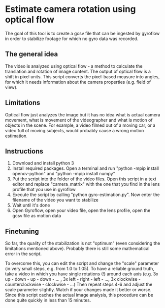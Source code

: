 # Estimate camera rotation using optical flow
The goal of this tool is to create a gcsv file that can be ingested by gyroflow in order to stabilize footage for which no gyro data was recorded.

## The general idea
The video is analyzed using optical flow - a method to calculate the translation and rotation of image content. 
The output of optical flow is a shift in pixel units. This script converts the pixel-based measure into angles, for which it needs information about the camera properties (e.g. field of view).

## Limitations
Optical flow just analyzes the image but it has no idea what is actual camera movement, what is movement of the videographer and what is motion of objects in the scene.
For example, a video filmed out of a moving car, or a video full of moving subjects, would probably cause a wrong motion estimation. 

## Instructions
1. Download and install python 3
2. Install required packages. Open a terminal and run "python -mpip install opencv-python" and "python -mpip install numpy"
3. Put the script into the folder of the video files. Open this script in a text editor and replace "camera_matrix" with the one that you find in the lens profile that you use in gyroflow
4. Execute the script by calling "python gyro-estimation.py". Now enter the filename of the video you want to stabilize
5. Wait until it's done
6. Open Gyroflow, open your video file, open the lens profile, open the gcsv file as motion data

## Finetuning
So far, the quality of the stabilization is not "optimum" (even considering the limitations mentioned above). 
Probably there is still some mathematical error in the script. 

To overcome this, you can edit the script and change the "scale" parameter (in very small steps, e.g. from 1.0 to 1.05).
To have a reliable ground truth, take a video in which you have single rotations (!) around each axis (e.g. 3x up - down - up - down - ... , 3x left - right - left - ..., 3x clockwise - counterclockwise - clockwise - ...)
Then repeat steps 4-6 and adjust the scale parameter slightly. Watch if your changes made it better or worse. Since this script caches the actual image analysis, this procedure can be done quite quickly in less than 15 minutes.
